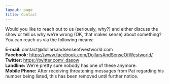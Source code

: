 ```yaml
---
layout: page
title: Contact
---
```

Would you like to reach out to us (seriously, why?) and either discuss the show or tell us why we’re wrong (OK, that makes sense) about something?  You can reach us via the following means:

<div>
<strong>E-mail:</strong> contact@dollarsandsenseofwestworld.com<br/>
<strong>Facebook:</strong> <a href="https://www.facebook.com/DollarsAndSenseOfWestworld/">https://www.facebook.com/DollarsAndSenseOfWestworld/</a><br/>
<strong>Twitter:</strong> <a href="https://twitter.com/_dasow">https://twitter.com/_dasow</a><br/>
<strong>Landline:</strong> We’re pretty sure nobody has one of these anymore.<br/>
<strong>Mobile Phone:</strong> After receiving threatening messages from Pat regarding his number being listed, this has been removed until further notice.
<div>
